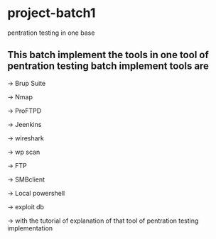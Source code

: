 # project-batch1
pentration testing   in one base


## This batch implement the tools in one tool of pentration testing  batch implement tools are 

-> Brup Suite

-> Nmap

-> ProFTPD

-> Jeenkins

-> wireshark

-> wp scan

-> FTP

-> SMBclient

-> Local powershell

-> exploit db

-> with the tutorial of explanation of that tool of pentration testing implementation
